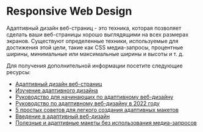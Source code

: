 # Responsive Web Design

Адаптивный дизайн веб-страниц - это техника, которая позволяет сделать ваши веб-страницы хорошо выглядящими на всех размерах экранов. Существуют определенные техники, используемые для достижения этой цели, такие как CSS медиа-запросы, процентные ширины, минимальные или максимальные ширины и высоты и т. д.

Для получения дополнительной информации посетите следующие ресурсы:

- [Адаптивный дизайн веб-страниц](https://www.w3schools.com/css/css_rwd_intro.asp)
- [Изучение адаптивного дизайна](https://web.dev/learn/design/)
- [Руководство для начинающих по адаптивному веб-дизайну](https://kinsta.com/blog/responsive-web-design/)
- [Руководство по адаптивному веб-дизайну в 2022 году](https://webflow.com/blog/responsive-web-design)
- [5 простых советов для легкого создания адаптивных макетов](https://www.youtube.com/watch?v=VQraviuwbzU)
- [Введение в адаптивный веб-дизайн](https://www.youtube.com/watch?v=srvUrASNj0s)
- [Полезные и адаптивные макеты без использования медиа-запросов](https://youtu.be/p3_xn2zp1ty)